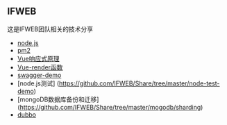 ##   IFWEB
这是IFWEB团队相关的技术分享

- [node.js](https://github.com/IFWEB/Share/tree/master/node.js)
- [pm2](https://github.com/IFWEB/Share/tree/master/pm2)
- [Vue响应式原理](https://github.com/IFWEB/Share/tree/master/vue-reactivity)
- [Vue-render函数](https://github.com/IFWEB/Share/tree/master/vue-render-function)
- [swagger-demo](https://github.com/IFWEB/Share/tree/master/swagger-demo)
- [node.js测试] (https://github.com/IFWEB/Share/tree/master/node-test-demo)
- [mongoDB数据库备份和迁移] (https://github.com/IFWEB/Share/tree/master/mogodb/sharding)
- [dubbo](https://github.com/IFWEB/Share/tree/master/dubbo)